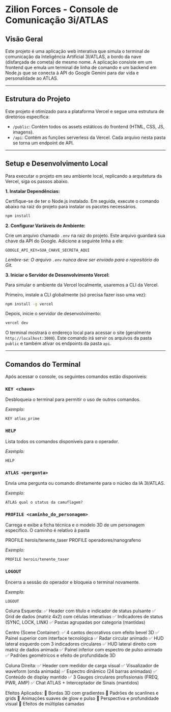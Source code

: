 # Zilion Forces - Console de Comunicação 3i/ATLAS

## Visão Geral

Este projeto é uma aplicação web interativa que simula o terminal de comunicação da Inteligência Artificial 3I/ATLAS, a bordo da nave (disfarçada de cometa) de mesmo nome. A aplicação consiste em um frontend que emula um terminal de linha de comando e um backend em Node.js que se conecta à API do Google Gemini para dar vida e personalidade ao ATLAS.

---

## Estrutura do Projeto

Este projeto é otimizado para a plataforma Vercel e segue uma estrutura de diretórios específica:

- `/public`: Contém todos os assets estáticos do frontend (HTML, CSS, JS, imagens).
- `/api`: Contém as funções serverless da Vercel. Cada arquivo nesta pasta se torna um endpoint de API.

---

## Setup e Desenvolvimento Local

Para executar o projeto em seu ambiente local, replicando a arquitetura da Vercel, siga os passos abaixo.

**1. Instalar Dependências:**

Certifique-se de ter o Node.js instalado. Em seguida, execute o comando abaixo na raiz do projeto para instalar os pacotes necessários.

```bash
npm install
```

**2. Configurar Variáveis de Ambiente:**

Crie um arquivo chamado `.env` na raiz do projeto. Este arquivo guardará sua chave da API do Google. Adicione a seguinte linha a ele:

```
GOOGLE_API_KEY=SUA_CHAVE_SECRETA_AQUI
```

*Lembre-se: O arquivo `.env` nunca deve ser enviado para o repositório do Git.*

**3. Iniciar o Servidor de Desenvolvimento Vercel:**

Para simular o ambiente da Vercel localmente, usaremos a CLI da Vercel.

Primeiro, instale a CLI globalmente (só precisa fazer isso uma vez):
```bash
npm install -g vercel
```

Depois, inicie o servidor de desenvolvimento:
```bash
vercel dev
```

O terminal mostrará o endereço local para acessar o site (geralmente `http://localhost:3000`). Este comando irá servir os arquivos da pasta `public` e também ativar os endpoints da pasta `api`.


---

## Comandos do Terminal

Após acessar o console, os seguintes comandos estão disponíveis:

### `KEY <chave>`

Desbloqueia o terminal para permitir o uso de outros comandos.

*Exemplo:*
```
KEY atlas_prime
```

### `HELP`

Lista todos os comandos disponíveis para o operador.

*Exemplo:*
```
HELP
```

### `ATLAS <pergunta>`

Envia uma pergunta ou comando diretamente para o núcleo da IA 3I/ATLAS.

*Exemplo:*
```
ATLAS qual o status da camuflagem?
```

### `PROFILE <caminho_do_personagem>`

Carrega e exibe a ficha técnica e o modelo 3D de um personagem específico. O caminho é relativo à pasta 

PROFILE herois/tenente_taser
PROFILE operadores/nanografeno

*Exemplo:*
```
PROFILE herois/tenente_taser
```

### `LOGOUT`

Encerra a sessão do operador e bloqueia o terminal novamente.

*Exemplo:*
```
LOGOUT
```


Coluna Esquerda:
✅ Header com título e indicador de status pulsante
✅ Grid de dados (matriz 4x2) com células interativas
✅ Indicadores de status (SYNC, LOCK, LINK)
✅ Pastas agrupadas por categoria (mantidas)

Centro (Scene Container):
✅ 4 cantos decorativos com efeito bevel 3D
✅ Painel superior com interface tecnológica
✅ Radar circular animado
✅ HUD lateral esquerdo com 3 indicadores circulares
✅ HUD lateral direito com matriz de dados animada
✅ Painel inferior com espectro de pulso animado
✅ Padrões geométricos e efeito de profundidade 3D

Coluna Direita:
✅ Header com medidor de carga visual
✅ Visualizador de waveform (onda animada)
✅ Espectro dinâmico (24 barras animadas)
✅ Conteúdo de display mantido
✅ 3 Gauges circulares profissionais (FREQ, PWR, AMP)
✅ Chat ATLAS + Interceptador de Sinais (mantidos)

Efeitos Aplicados:
🎨 Bordas 3D com gradientes
🎨 Padrões de scanlines e grids
🎨 Animações suaves de glow e pulso
🎨 Perspectiva e profundidade visual
🎨 Efeitos de múltiplas camadas